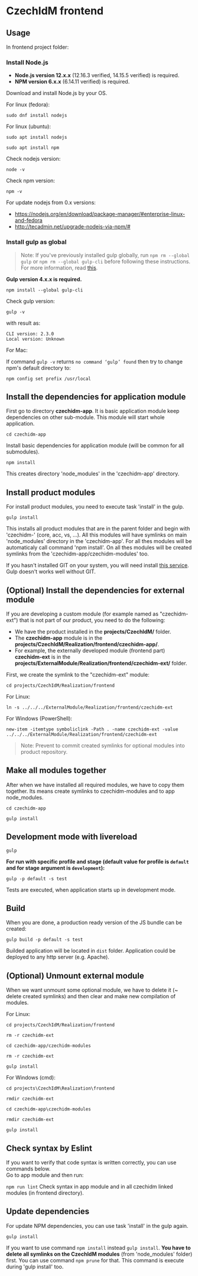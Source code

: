 # CzechIdM frontend

## Usage

In frontend project folder:

### Install Node.js

* **Node.js version 12.x.x** (12.16.3 verified, 14.15.5 verified) is required.
* **NPM version 6.x.x**  (6.14.11 verified) is required.

Download and install Node.js by your OS.

For linux (fedora):

`sudo dnf install nodejs`

For linux (ubuntu):

`sudo apt install nodejs`

`sudo apt install npm`

Check nodejs version:

`node -v`

Check npm version:

`npm -v`

For update nodejs from 0.x versions:
* https://nodejs.org/en/download/package-manager/#enterprise-linux-and-fedora
* http://tecadmin.net/upgrade-nodejs-via-npm/#

### Install gulp as global

> Note: If you've previously installed gulp globally, run `npm rm --global gulp` or `npm rm --global gulp-cli` before following these instructions. For more information, read [this](https://gulpjs.com/docs/en/getting-started/quick-start/).

**Gulp version 4.x.x is required.**

`npm install --global gulp-cli`

Check gulp version:

`gulp -v`

with result as:
```
CLI version: 2.3.0
Local version: Unknown
```

For Mac:

If command `gulp -v` returns ``no command ‘gulp’ found`` then try to change npm's default directory to:

`npm config set prefix /usr/local`


## Install the dependencies for application module

First go to directory **czechidm-app**. It is basic application module keep dependencies on other sub-module.
This module will start whole application.

`cd czechidm-app`

Install basic dependencies for application module (will be common for all submodules).

`npm install`

This creates directory 'node_modules' in the 'czechidm-app' directory.

## Install product modules

For install product modules, you need to execute task 'install' in the gulp.

`gulp install`

This installs all product modules that are in the parent folder and begin with 'czechidm-' (core, acc, vs, ...).
All this modules will have symlinks on main 'node_modules' directory in the 'czechidm-app'. For all thes modules will be automaticaly call command 'npm install'.
On all thes modules will be created symlinks from the 'czechidm-app/czechidm-modules' too.

If you hasn't installed GIT on your system, you will need install [this service](https://git-scm.com/downloads). Gulp doesn't works well without GIT.

## (Optional) Install the dependencies for **external** module
If you are developing a custom module (for example named as "czechidm-ext") that is not part of our product, you need to do the following:

* We have the product installed in the **projects/CzechIdM/** folder.
* The **czechidm-app** module is in the **projects/CzechIdM/Realization/frontend/czechidm-app/**.
* For example, the externally developed module (frontend part) **czechidm-ext** is in the **projects/ExternalModule/Realization/frontend/czechidm-ext/** folder.

First, we create the symlink to the "czechidm-ext" module:

`cd projects/CzechIdM/Realization/frontend`

For Linux:

`ln -s ../../../ExternalModule/Realization/frontend/czechidm-ext`

For Windows (PowerShell):

`new-item -itemtype symboliclink -Path . -name czechidm-ext -value ../../../ExternalModule/Realization/frontend/czechidm-ext`

> Note: Prevent to commit created symlinks for optional modules into product repository.


## Make all modules together
After when we have installed all required modules, we have to copy them together. Its means create symlinks to czechidm-modules and to app node_modules.

`cd czechidm-app`

`gulp install`

## Development mode with livereload

`gulp`

__For run with specific profile and stage (default value for profile is `default`  and for stage argument is `development`):__

`gulp -p default -s test`

Tests are executed, when application starts up in development mode.

## Build

When you are done, a production ready version of the JS bundle can be created:

`gulp build -p default -s test`

Builded application will be located in `dist` folder. Application could be deployed to any http server (e.g. Apache).

## (Optional) Unmount **external** module
When we want unmount some optional module, we have to delete it (~ delete created symlinks) and then clear and make new compilation of modules.


For Linux:

`cd projects/CzechIdM/Realization/frontend`

`rm -r czechidm-ext`

`cd czechidm-app/czechidm-modules`

`rm -r czechidm-ext`

`gulp install`

For Windows (cmd):

`cd projects\CzechIdM\Realization\frontend`

`rmdir czechidm-ext`

`cd czechidm-app\czechidm-modules`

`rmdir czechidm-ext`

`gulp install`

## Check syntax by Eslint

If you want to verify that code syntax is written correctly, you can use commands below.  
Go to app module and then run:

`npm run lint`   Check syntax in app module and in all czechidm linked modules (in frontend directory).

## Update dependencies

For update NPM dependencies, you can use task 'install' in the gulp again.

`gulp install`

If you want to use command `npm install` instead `gulp install`. **You have to delete all symlinks on the CzechIdM modules** (from 'node_modules' folder) first. You can use command `npm prune` for that. This command is execute during 'gulp install' too.
